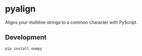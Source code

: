 # pyalign

Aligns your multiline strings to a common character with PyScript.

## Development

```bash
pip install numpy
```
